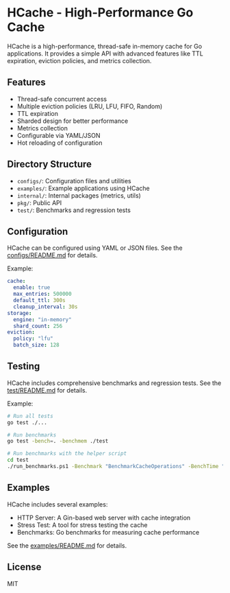 # HCache - High-Performance Go Cache

HCache is a high-performance, thread-safe in-memory cache for Go applications. It provides a simple API with advanced features like TTL expiration, eviction policies, and metrics collection.

## Features

- Thread-safe concurrent access
- Multiple eviction policies (LRU, LFU, FIFO, Random)
- TTL expiration
- Sharded design for better performance
- Metrics collection
- Configurable via YAML/JSON
- Hot reloading of configuration

## Directory Structure

- `configs/`: Configuration files and utilities
- `examples/`: Example applications using HCache
- `internal/`: Internal packages (metrics, utils)
- `pkg/`: Public API
- `test/`: Benchmarks and regression tests

## Configuration

HCache can be configured using YAML or JSON files. See the [configs/README.md](configs/README.md) for details.

Example:

```yaml
cache:
  enable: true
  max_entries: 500000
  default_ttl: 300s
  cleanup_interval: 30s
storage:
  engine: "in-memory"
  shard_count: 256
eviction:
  policy: "lfu"
  batch_size: 128
```

## Testing

HCache includes comprehensive benchmarks and regression tests. See the [test/README.md](test/README.md) for details.

Example:

```bash
# Run all tests
go test ./...

# Run benchmarks
go test -bench=. -benchmem ./test

# Run benchmarks with the helper script
cd test
./run_benchmarks.ps1 -Benchmark "BenchmarkCacheOperations" -BenchTime "5s"
```

## Examples

HCache includes several examples:

- HTTP Server: A Gin-based web server with cache integration
- Stress Test: A tool for stress testing the cache
- Benchmarks: Go benchmarks for measuring cache performance

See the [examples/README.md](examples/README.md) for details.

## License

MIT 